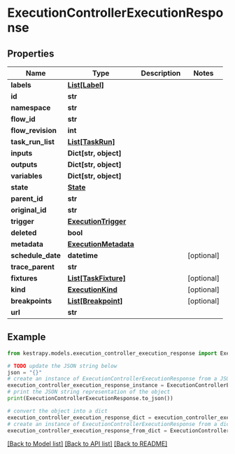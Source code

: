 # ExecutionControllerExecutionResponse


## Properties

Name | Type | Description | Notes
------------ | ------------- | ------------- | -------------
**labels** | [**List[Label]**](Label.md) |  | 
**id** | **str** |  | 
**namespace** | **str** |  | 
**flow_id** | **str** |  | 
**flow_revision** | **int** |  | 
**task_run_list** | [**List[TaskRun]**](TaskRun.md) |  | 
**inputs** | **Dict[str, object]** |  | 
**outputs** | **Dict[str, object]** |  | 
**variables** | **Dict[str, object]** |  | 
**state** | [**State**](State.md) |  | 
**parent_id** | **str** |  | 
**original_id** | **str** |  | 
**trigger** | [**ExecutionTrigger**](ExecutionTrigger.md) |  | 
**deleted** | **bool** |  | 
**metadata** | [**ExecutionMetadata**](ExecutionMetadata.md) |  | 
**schedule_date** | **datetime** |  | [optional] 
**trace_parent** | **str** |  | 
**fixtures** | [**List[TaskFixture]**](TaskFixture.md) |  | [optional] 
**kind** | [**ExecutionKind**](ExecutionKind.md) |  | [optional] 
**breakpoints** | [**List[Breakpoint]**](Breakpoint.md) |  | [optional] 
**url** | **str** |  | 

## Example

```python
from kestrapy.models.execution_controller_execution_response import ExecutionControllerExecutionResponse

# TODO update the JSON string below
json = "{}"
# create an instance of ExecutionControllerExecutionResponse from a JSON string
execution_controller_execution_response_instance = ExecutionControllerExecutionResponse.from_json(json)
# print the JSON string representation of the object
print(ExecutionControllerExecutionResponse.to_json())

# convert the object into a dict
execution_controller_execution_response_dict = execution_controller_execution_response_instance.to_dict()
# create an instance of ExecutionControllerExecutionResponse from a dict
execution_controller_execution_response_from_dict = ExecutionControllerExecutionResponse.from_dict(execution_controller_execution_response_dict)
```
[[Back to Model list]](../README.md#documentation-for-models) [[Back to API list]](../README.md#documentation-for-api-endpoints) [[Back to README]](../README.md)


